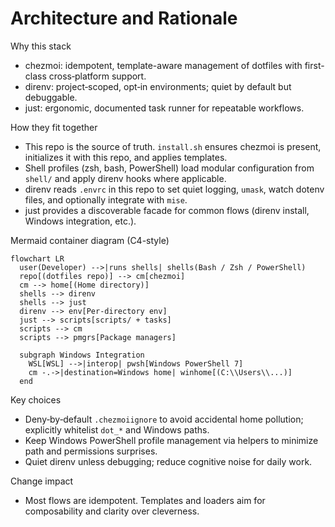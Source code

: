 # Architecture and Rationale

Why this stack

- chezmoi: idempotent, template-aware management of dotfiles with first-class cross‑platform support.
- direnv: project‑scoped, opt‑in environments; quiet by default but debuggable.
- just: ergonomic, documented task runner for repeatable workflows.

How they fit together

- This repo is the source of truth. `install.sh` ensures chezmoi is present, initializes it with this repo, and applies templates.
- Shell profiles (zsh, bash, PowerShell) load modular configuration from `shell/` and apply direnv hooks where applicable.
- direnv reads `.envrc` in this repo to set quiet logging, `umask`, watch dotenv files, and optionally integrate with `mise`.
- just provides a discoverable facade for common flows (direnv install, Windows integration, etc.).

Mermaid container diagram (C4-style)

```mermaid
flowchart LR
  user(Developer) -->|runs shells| shells(Bash / Zsh / PowerShell)
  repo[(dotfiles repo)] --> cm[chezmoi]
  cm --> home[(Home directory)]
  shells --> direnv
  shells --> just
  direnv --> env[Per-directory env]
  just --> scripts[scripts/ + tasks]
  scripts --> cm
  scripts --> pmgrs[Package managers]

  subgraph Windows Integration
    WSL[WSL] -->|interop| pwsh[Windows PowerShell 7]
    cm -.->|destination=Windows home| winhome[(C:\\Users\\...)]
  end
```

Key choices

- Deny‑by‑default `.chezmoiignore` to avoid accidental home pollution; explicitly whitelist `dot_*` and Windows paths.
- Keep Windows PowerShell profile management via helpers to minimize path and permissions surprises.
- Quiet direnv unless debugging; reduce cognitive noise for daily work.

Change impact

- Most flows are idempotent. Templates and loaders aim for composability and clarity over cleverness.

